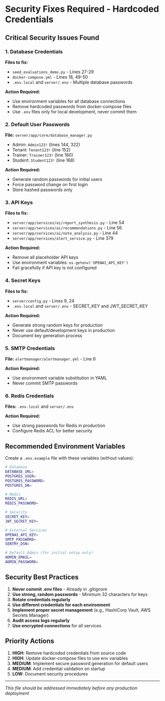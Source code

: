 # Security Fixes Required - Hardcoded Credentials

## Critical Security Issues Found

### 1. Database Credentials
**Files to fix:**
- `seed_evaluations_demo.py` - Lines 27-29
- `docker-compose.yml` - Lines 18, 49-50
- `.env.local` and `server/.env` - Multiple database passwords

**Action Required:**
- Use environment variables for all database connections
- Remove hardcoded passwords from docker-compose files
- Use `.env` files only for local development, never commit them

### 2. Default User Passwords
**File:** `server/app/core/database_manager.py`
- Admin: `Admin123!` (lines 144, 322)
- Tenant: `Tenant123!` (line 152)
- Trainer: `Trainer123!` (line 160)
- Student: `Student123!` (line 168)

**Action Required:**
- Generate random passwords for initial users
- Force password change on first login
- Store hashed passwords only

### 3. API Keys
**Files to fix:**
- `server/app/services/ai/report_synthesis.py` - Line 54
- `server/app/services/ai/recommendations.py` - Line 56
- `server/app/services/ai/note_analysis.py` - Line 44
- `server/app/services/alert_service.py` - Line 379

**Action Required:**
- Remove all placeholder API keys
- Use environment variables: `os.getenv('OPENAI_API_KEY')`
- Fail gracefully if API key is not configured

### 4. Secret Keys
**Files to fix:**
- `server/config.py` - Lines 9, 24
- `.env.local` and `server/.env` - SECRET_KEY and JWT_SECRET_KEY

**Action Required:**
- Generate strong random keys for production
- Never use default/development keys in production
- Document key generation process

### 5. SMTP Credentials
**File:** `alertmanager/alertmanager.yml` - Line 6

**Action Required:**
- Use environment variable substitution in YAML
- Never commit SMTP passwords

### 6. Redis Credentials
**Files:** `.env.local` and `server/.env`

**Action Required:**
- Use strong passwords for Redis in production
- Configure Redis ACL for better security

## Recommended Environment Variables

Create a `.env.example` file with these variables (without values):

```bash
# Database
DATABASE_URL=
POSTGRES_USER=
POSTGRES_PASSWORD=
POSTGRES_DB=

# Redis
REDIS_URL=
REDIS_PASSWORD=

# Security
SECRET_KEY=
JWT_SECRET_KEY=

# External Services
OPENAI_API_KEY=
SMTP_PASSWORD=
SENTRY_DSN=

# Default Admin (for initial setup only)
ADMIN_EMAIL=
ADMIN_PASSWORD=
```

## Security Best Practices

1. **Never commit .env files** - Already in .gitignore
2. **Use strong, random passwords** - Minimum 32 characters for keys
3. **Rotate credentials regularly**
4. **Use different credentials for each environment**
5. **Implement proper secret management** (e.g., HashiCorp Vault, AWS Secrets Manager)
6. **Audit access logs regularly**
7. **Use encrypted connections** for all services

## Priority Actions

1. **HIGH**: Remove hardcoded credentials from source code
2. **HIGH**: Update docker-compose files to use env variables
3. **MEDIUM**: Implement secure password generation for default users
4. **MEDIUM**: Add credential validation on startup
5. **LOW**: Document security procedures

---
*This file should be addressed immediately before any production deployment*